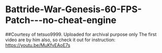 # Battride-War-Genesis-60-FPS-Patch---no-cheat-engine
##Courtesy of tetsuo9999. Uploaded for archival purpose only
The first video are by him also, so check it out for instruction: https://youtu.be/MuKfvEAoE7s

